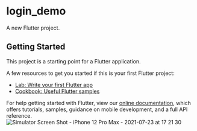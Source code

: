 # login_demo

A new Flutter project.

## Getting Started

This project is a starting point for a Flutter application.

A few resources to get you started if this is your first Flutter project:

- [Lab: Write your first Flutter app](https://flutter.dev/docs/get-started/codelab)
- [Cookbook: Useful Flutter samples](https://flutter.dev/docs/cookbook)

For help getting started with Flutter, view our
[online documentation](https://flutter.dev/docs), which offers tutorials,
samples, guidance on mobile development, and a full API reference.
![Simulator Screen Shot - iPhone 12 Pro Max - 2021-07-23 at 17 21 30](https://user-images.githubusercontent.com/17814795/126781879-cfe04fd5-be2e-4545-8a0a-dc1257a11a94.png)
